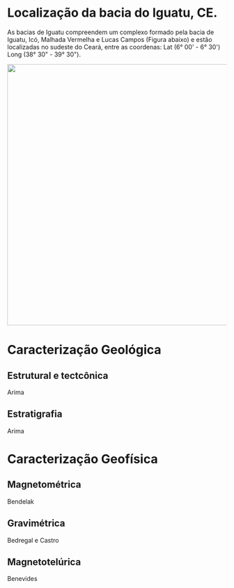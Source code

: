 # Localização da bacia do Iguatu, CE.

As bacias de Iguatu compreendem um complexo formado pela bacia de Iguatu, Icó, Malhada Vermelha e Lucas Campos (Figura abaixo) e estão localizadas no sudeste do Ceará, entre as coordenas: Lat (6° 00' - 6° 30') Long (38° 30" - 39° 30").

<img src='https://github.com/arturbenevides/Magnetotelurico/blob/master/Bacia%20do%20Iguatu/Figs/baciasdo_iguatu.png' width = 600>

# Caracterização Geológica

## Estrutural e tectcônica 

Arima

## Estratigrafia

Arima

# Caracterização Geofísica

## Magnetométrica

Bendelak

## Gravimétrica

Bedregal e Castro

## Magnetotelúrica

Benevides
